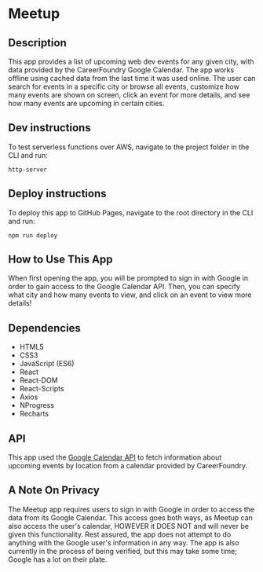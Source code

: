 # Meetup

## Description

This app provides a list of upcoming web dev events for any given city, with data provided by the CareerFoundry Google Calendar. The app works offline using cached data from the last time it was used online. The user can search for events in a specific city or browse all events, customize how many events are shown on screen, click an event for more details, and see how many events are upcoming in certain cities.

## Dev instructions

To test serverless functions over AWS, navigate to the project folder in the CLI and run:

`http-server`

## Deploy instructions

To deploy this app to GitHub Pages, navigate to the root directory in the CLI and run:

`npm run deploy`

## How to Use This App

When first opening the app, you will be prompted to sign in with Google in order to gain access to the Google Calendar API. Then, you can specify what city and how many events to view, and click on an event to view more details!

## Dependencies

- HTML5
- CSS3
- JavaScript (ES6)
- React
- React-DOM
- React-Scripts
- Axios
- NProgress
- Recharts

## API

This app used the [Google Calendar API](https://developers.google.com/calendar/api) to fetch information about upcoming events by location from a calendar provided by CareerFoundry.

## A Note On Privacy

The Meetup app requires users to sign in with Google in order to access the data from its Google Calendar. This access goes both ways, as Meetup can also access the user's calendar, HOWEVER it DOES NOT and will never be given this functionality. Rest assured, the app does not attempt to do anything with the Google user's information in any way. The app is also currently in the process of being verified, but this may take some time; Google has a lot on their plate.